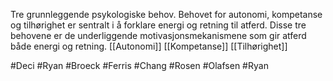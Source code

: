 Tre grunnleggende psykologiske behov. Behovet for autonomi, kompetanse og tilhørighet er sentralt i å forklare energi og retning til atferd. Disse tre behovene er de underliggende motivasjonsmekanismene som gir atferd både energi og retning.
[[Autonomi]]
[[Kompetanse]]
[[Tilhørighet]]

#Deci #Ryan #Broeck #Ferris #Chang #Rosen #Olafsen #Ryan 


